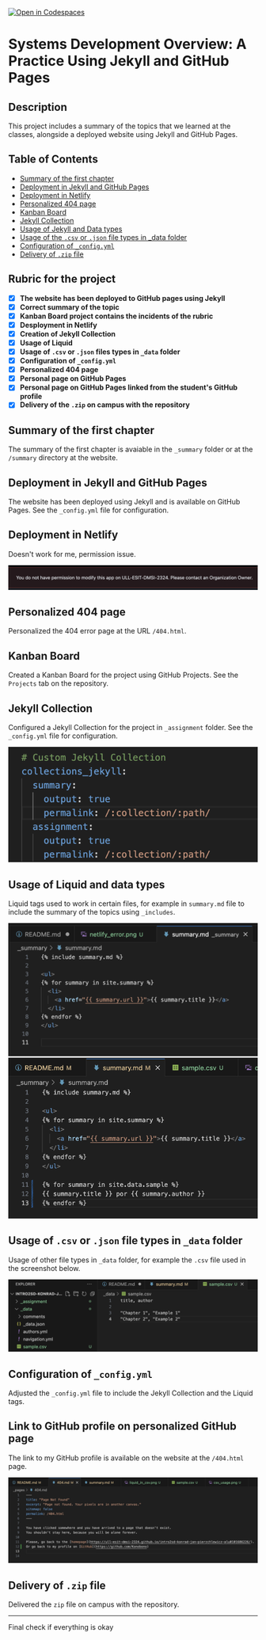 [![Open in Codespaces](https://classroom.github.com/assets/launch-codespace-7f7980b617ed060a017424585567c406b6ee15c891e84e1186181d67ecf80aa0.svg)](https://classroom.github.com/open-in-codespaces?assignment_repo_id=12080299)

# Systems Development Overview: A Practice Using Jekyll and GitHub Pages

## Description

This project includes a summary of the topics that we learned at the classes, alongside a deployed website using Jekyll and GitHub Pages.

## Table of Contents

- [Summary of the first chapter](#Summary-of-the-first-chapter)
- [Deployment in Jekyll and GitHub Pages](#deployment-in-jekyll-and-github-pages)
- [Deployment in Netlify](#deployment-in-netlify)
- [Personalized 404 page](#personalized-404-page)
- [Kanban Board](#kanban-board)
- [Jekyll Collection](#jekyll-collection)
- [Usage of Jekyll and Data types](#usage-of-jekyll-and-data-types)
- [Usage of the `.csv` or `.json` file types in _data folder](#usage-of-the-csv-or-json-file-types-in-_data-folder)
- [Configuration of `_config.yml`](#configuration-of-_configyml)
- [Delivery of `.zip` file](#delivery)

## Rubric for the project

- [x] **The website has been deployed to GitHub pages using Jekyll**
- [x] **Correct summary of the topic**
- [x] **Kanban Board project contains the incidents of the rubric**
- [x] **Desployment in Netlify**
- [x] **Creation of Jekyll Collection**
- [x] **Usage of Liquid**
- [x] **Usage of `.csv` or `.json` files types in `_data` folder**
- [x] **Configuration of `_config.yml`**
- [x] **Personalized 404 page**
- [x] **Personal page on GitHub Pages**
- [x] **Personal page on GitHub Pages linked from the student's GitHub profile**
- [x] **Delivery of the `.zip` on campus with the repository**

## Summary of the first chapter

The summary of the first chapter is avaiable in the `_summary` folder or at the `/summary` directory at the website.

## Deployment in Jekyll and GitHub Pages

The website has been deployed using Jekyll and is available on GitHub Pages. See the `_config.yml` file for configuration.

## Deployment in Netlify

Doesn't work for me, permission issue.

<img src="assets/images/netlify_error.png" alt="Error regarding Netlify that I can't work around">

## Personalized 404 page

Personalized the 404 error page at the URL `/404.html`.

## Kanban Board

Created a Kanban Board for the project using GitHub Projects. See the `Projects` tab on the repository.

## Jekyll Collection

Configured a Jekyll Collection for the project in `_assignment` folder. See the `_config.yml` file for configuration.

<p align="center">
  <img src="assets/images/jekyll_collection.png" alt="Using the Jekyll Collection in _config.yml">
</p>


## Usage of Liquid and data types

Liquid tags used to work in certain files, for example in `summary.md` file to include the summary of the topics using `_includes`.

<p align="center">
  <img src="assets/images/liquid_example.png" alt="Include and list operations using Liquid">
    <img src="assets/images/liquid_in_csv.png" alt="Liquid used on a csv file">
</p>


## Usage of `.csv` or `.json` file types in `_data` folder

Usage of other file types in `_data` folder, for example the `.csv` file used in the screenshot below.

<p align="center">
  <img src="assets/images/csv_usage.png" alt="csv file used">
</p>

## Configuration of `_config.yml`

Adjusted the `_config.yml` file to include the Jekyll Collection and the Liquid tags.

## Link to GitHub profile on personalized GitHub page

The link to my GitHub profile is available on the website at the `/404.html` page.

<p align="center">
  <img src="assets/images/github-link.png" alt="csv file used">
</p>

## Delivery of `.zip` file

Delivered the `zip` file on campus with the repository.

---

Final check if everything is okay
